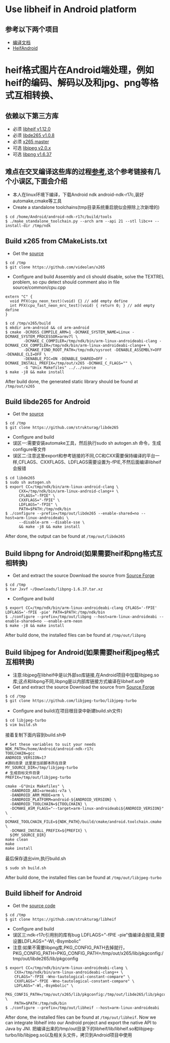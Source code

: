# Use libheif in Android platform
## 参考以下两个项目
- [编译文档](https://github.com/WanghongLin/miscellaneous/blob/master/docs/libheif4Android.md)
- [HeifAndroid](https://github.com/WanghongLin/HeifAndroid)
# heif格式图片在Android端处理，例如heif的编码、解码以及和jpg、png等格式互相转换、
## 依赖以下第三方库
- 必须 [libheif v1.12.0](https://github.com/strukturag/libheif)
- 必须 [libde265 v1.0.8](https://github.com/strukturag/libde265)
- 必须 [x265 master](https://github.com/videolan/x265)
- 可选 [libjpeg v2.0.x](https://github.com/libjpeg-turbo/libjpeg-turbo)
- 可选 [libpng v1.6.37](https://libpng.sourceforge.io/)
## 难点在交叉编译这些库的过程[参考](https://github.com/WanghongLin/miscellaneous/blob/master/docs/libheif4Android.md),这个参考链接有几个小误区,下面会介绍
- 本人在linux环境下编译，下载Android ndk android-ndk-r17c,装好automake,cmake等工具
- Create a standalone toolchains(tmp目录系统重启貌似会擦除上次新增的)
```
$ cd /home/Android/android-ndk-r17c/build/tools
$ ./make_standalone_toolchain.py --arch arm --api 21 --stl libc++ --install-dir /tmp/ndk
```
## Build x265 from CMakeLists.txt
- Get the [source](https://github.com/videolan/x265)
```
$ cd /tmp
$ git clone https://github.com/videolan/x265
```
- Configure and build
Assembly and cli should disable, solve the TEXTREL problem, so cpu detect should comment also in file source/common/cpu.cpp
```
extern "C" {
  void PFX(cpu_neon_test)(void) {} // add empty define
  int PFX(cpu_fast_neon_mrc_test)(void) { return 0; } // add empty define
}
```
```
$ cd /tmp/x265/build
$ mkdir arm-android && cd arm-android
$ cmake -DCROSS_COMPILE_ARM=1 -DCMAKE_SYSTEM_NAME=Linux -DCMAKE_SYSTEM_PROCESSOR=armv7l \
        -DCMAKE_C_COMPILER=/tmp/ndk/bin/arm-linux-androideabi-clang -DCMAKE_CXX_COMPILER=/tmp/ndk/bin/arm-linux-androideabi-clang++ \
        -DCMAKE_FIND_ROOT_PATH=/tmp/ndk/sysroot -DENABLE_ASSEMBLY=OFF -DENABLE_CLI=OFF \
        -DENABLE_PIC=ON -DENABLE_SHARED=OFF -DCMAKE_INSTALL_PREFIX=/tmp/out/x265 -DCMAKE_C_FLAGS="" \
        -G "Unix Makefiles" ../../source
$ make -j8 && make install
```
After build done, the generated static library should be found at `/tmp/out/x265`

## Build libde265 for Android
- Get the [source](https://github.com/videolan/x265)
```
$ cd /tmp
$ git clone https://github.com/strukturag/libde265
```
- Configure and build
- 误区一:需要安装automake工具，然后执行sudo sh autogen.sh 命令，生成configure等文件
- 误区二:注意这里export和参考链接的不同,CC和CXX需要保持编译的平台一样,CFLAGS、CXXFLAGS、LDFLAGS需要设置为-fPIE,不然后面编译libheif会报错
```
$ cd libde265
$ sudo sh autogen.sh
$ export CC=/tmp/ndk/bin/arm-linux-android-clang \
      CXX=/tmp/ndk/bin/arm-linux-android-clang++ \
      CFLAGS="-fPIE" \
      CXXFLAGS="-fPIE" \
      LDFLAGS="-fPIE" \
      PATH=$PATH:/tmp/ndk/bin
$ ./configure --prefix=/tmp/out/libde265 --enable-shared=no --host=arm-linux-androideabi \
      --disable-arm --disable-sse \
      && make -j8 && make install
```
After done, the output can be found at `/tmp/out/libde265`

## Build libpng for Android(如果需要heif和png格式互相转换)
- Get and extract the source Download the source from [Source Forge](https://libpng.sourceforge.io/)
```
$ cd /tmp
$ tar Jxvf ~/Downloads/libpng-1.6.37.tar.xz
```
- Configure and build
```
$ export CC=/tmp/ndk/bin/arm-linux-androideabi-clang CFLAGS='-fPIE' LDFLAGS='-fPIE -pie' PATH=$PATH:/tmp/ndk/bin
$ ./configure --prefix=/tmp/out/libpng --host=arm-linux-androideabi --enable-shared=no --enable-arm-neon
$ make -j8 && make install
```
After build done, the installed files can be found at `/tmp/out/libpng`

## Build libjpeg for Android(如果需要heif和jpeg格式互相转换)
- 注意:libjpeg在libheif中是以外部so库链接,在Android项目中加载libjpeg.so库;这点和libpng不同,libpng是以内部库链接方式编译在libheif.so中
- Get and extract the source Download the source from [Source Forge](https://github.com/libjpeg-turbo/libjpeg-turbo)
```
$ cd /tmp
$ git clone https://github.com/libjpeg-turbo/libjpeg-turbo
```
- Configure and build(在项目根目录中新建build.sh文件)
```
$ cd libjpeg-turbo
$ vim build.sh
```
接着复制下面内容到build.sh中
```
# Set these variables to suit your needs
NDK_PATH=/home/Android/android-ndk-r17c
TOOLCHAIN=gcc
ANDROID_VERSION=17
#源码目录 这里是当前脚本所在目录
MY_SOURCE_DIR=/tmp/libjpeg-turbo
# 生成目标文件目录
PREFIX=/tmp/out/libjpeg-turbo

cmake -G"Unix Makefiles" \
  -DANDROID_ABI=armeabi-v7a \
  -DANDROID_ARM_MODE=arm \
  -DANDROID_PLATFORM=android-${ANDROID_VERSION} \
  -DANDROID_TOOLCHAIN=${TOOLCHAIN} \
  -DCMAKE_ASM_FLAGS="--target=arm-linux-androideabi${ANDROID_VERSION}" \
  -DCMAKE_TOOLCHAIN_FILE=${NDK_PATH}/build/cmake/android.toolchain.cmake \
  -DCMAKE_INSTALL_PREFIX=${PREFIX} \
  ${MY_SOURCE_DIR}
make clean
make
make install
```
最后保存退出vim,执行build.sh
```
$ sudo sh build.sh
```

After build done, the installed files can be found at `/tmp/out/libjpeg-turbo`

## Build libheif for Android
- Get the [source code](https://github.com/strukturag/libheif)
```
$ cd /tmp
$ git clone https://github.com/strukturag/libheif
```
- Configure and build
- 误区三:ndk-r17c引用别的库有bug LDFLAGS="-fPIE -pie"值编译会报错,需要设置LDFLAGS="-Wl,-Bsymbolic"
- 注意:如果不需要libpng库,PKG_CONFIG_PATH去掉就行，PKG_CONFIG_PATH=PKG_CONFIG_PATH=/tmp/out/x265/lib/pkgconfig:/tmp/out/libde265/lib/pkgconfig
```
$ export CC=/tmp/ndk/bin/arm-linux-androideabi-clang \
    CXX=/tmp/ndk/bin/arm-linux-androideabi-clang++ \
    CFLAGS="-fPIE -Wno-tautological-constant-compare" \
    CXXFLAGS="-fPIE -Wno-tautological-constant-compare" \
    LDFLAGS="-Wl,-Bsymbolic" \
    PKG_CONFIG_PATH=/tmp/out/x265/lib/pkgconfig:/tmp/out/libde265/lib/pkgconfig:/tmp/out/libpng/lib/pkgconfig \
    PATH=$PATH:/tmp/ndk/bin
$ ./configure --prefix=/tmp/out/libheif --host=arm-linux-androideabi
```
After done, the installed files can be found at `/tmp/out/libheif`.
Now we can integrate libheif into our Android project and export the native API to Java by JNI.
把编译出来的/tmp/out目录下的libheif/lib/libheif.so和libjpeg-turbo/lib/libjpeg.so以及相关头文件，拷贝到Android项目中使用